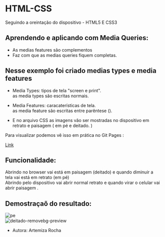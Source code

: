 # HTML-CSS

Seguindo a oreintação do dispositivo - HTML5 E CSS3 

 ## Aprendendo e aplicando com Media Queries: 
 
 - As medias features são complementos         
 - Faz com que as medias queries fiquem completas.
 
 ##  Nesse exemplo foi criado  medias types e  media features      
 
 - Media Types: tipos de tela "screen e print".      
 as media types são escritas normais.                
 
 - Media Features: caracaterísticas de tela.            
 as  media feature são escritas entre parêntese ().                   
 
 - E no arquivo CSS as imagens vão ser mostradas no dispositivo em retrato e paisagem ( em pé e deitado. )   
 
 
  Para visualizar podemos vê isso em prática no Git Pages :       
  
  [Link](https://mizarocha.github.io/HTML-CSS/)
  
  ## Funcionalidade:    
  
  Abrindo no browser vai está em paisagem (deitado) e quando diminuir a tela vai está em retrato (em pé)            
  Abrindo pelo dispositivo vai abrir normal retrato e quando virar o celular vai abrir paisagem . 

## Demostraçaõ do resultado:

![pe](https://user-images.githubusercontent.com/88461178/185451312-89b8da93-19c6-4422-81a3-f33f8086298f.png)          
![deitado-removebg-preview](https://user-images.githubusercontent.com/88461178/185451427-2441d36e-09c1-46e1-b070-a3f01269f394.png)



- Autora: 
Artemiza Rocha
